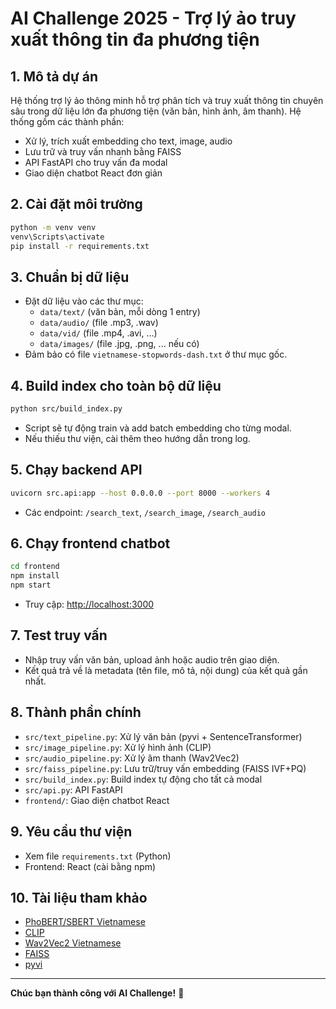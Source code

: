 # AI Challenge 2025 - Trợ lý ảo truy xuất thông tin đa phương tiện

## 1. Mô tả dự án

Hệ thống trợ lý ảo thông minh hỗ trợ phân tích và truy xuất thông tin chuyên sâu trong dữ liệu lớn đa phương tiện (văn bản, hình ảnh, âm thanh). Hệ thống gồm các thành phần:
- Xử lý, trích xuất embedding cho text, image, audio
- Lưu trữ và truy vấn nhanh bằng FAISS
- API FastAPI cho truy vấn đa modal
- Giao diện chatbot React đơn giản

## 2. Cài đặt môi trường

```bash
python -m venv venv
venv\Scripts\activate
pip install -r requirements.txt
```

## 3. Chuẩn bị dữ liệu
- Đặt dữ liệu vào các thư mục:
  - `data/text/` (văn bản, mỗi dòng 1 entry)
  - `data/audio/` (file .mp3, .wav)
  - `data/vid/` (file .mp4, .avi, ...)
  - `data/images/` (file .jpg, .png, ... nếu có)
- Đảm bảo có file `vietnamese-stopwords-dash.txt` ở thư mục gốc.

## 4. Build index cho toàn bộ dữ liệu

```bash
python src/build_index.py
```
- Script sẽ tự động train và add batch embedding cho từng modal.
- Nếu thiếu thư viện, cài thêm theo hướng dẫn trong log.

## 5. Chạy backend API

```bash
uvicorn src.api:app --host 0.0.0.0 --port 8000 --workers 4
```
- Các endpoint: `/search_text`, `/search_image`, `/search_audio`

## 6. Chạy frontend chatbot

```bash
cd frontend
npm install
npm start
```
- Truy cập: [http://localhost:3000](http://localhost:3000)

## 7. Test truy vấn
- Nhập truy vấn văn bản, upload ảnh hoặc audio trên giao diện.
- Kết quả trả về là metadata (tên file, mô tả, nội dung) của kết quả gần nhất.

## 8. Thành phần chính
- `src/text_pipeline.py`: Xử lý văn bản (pyvi + SentenceTransformer)
- `src/image_pipeline.py`: Xử lý hình ảnh (CLIP)
- `src/audio_pipeline.py`: Xử lý âm thanh (Wav2Vec2)
- `src/faiss_pipeline.py`: Lưu trữ/truy vấn embedding (FAISS IVF+PQ)
- `src/build_index.py`: Build index tự động cho tất cả modal
- `src/api.py`: API FastAPI
- `frontend/`: Giao diện chatbot React

## 9. Yêu cầu thư viện
- Xem file `requirements.txt` (Python)
- Frontend: React (cài bằng npm)

## 10. Tài liệu tham khảo
- [PhoBERT/SBERT Vietnamese](https://huggingface.co/VoVanPhuc/sup-SimCSE-VietNamese-phobert-base)
- [CLIP](https://huggingface.co/laion/CLIP-ViT-B-32-laion2B-s34B-b79K)
- [Wav2Vec2 Vietnamese](https://huggingface.co/nguyenvulebinh/wav2vec2-base-vi)
- [FAISS](https://github.com/facebookresearch/faiss)
- [pyvi](https://github.com/trungtv/pyvi)

---
**Chúc bạn thành công với AI Challenge!** 🚀 